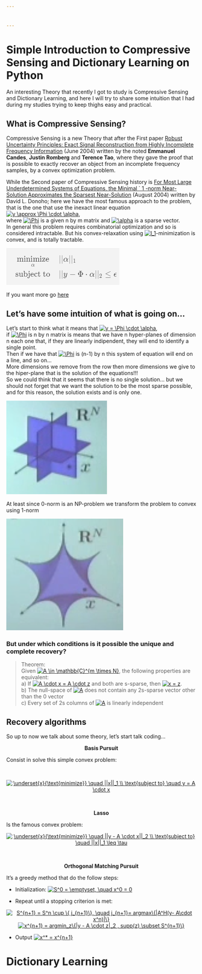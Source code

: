 ```yaml
---


---
```


<h1 id="simple-introduction-to-compressive-sensing-and-dictionary-learning-on-python">Simple Introduction to Compressive Sensing and Dictionary Learning on Python</h1>
<p>An interesting Theory that recently I got to study is Compressive Sensing and Dictionary Learning, and here I will try to share some intuition that I had during my studies trying to keep thighs easy and practical.</p>
<h2 id="what-is-compressive-sensing">What is Compressive Sensing?</h2>
<p>Compressive Sensing is a new Theory that after the First paper <a href="http://statweb.stanford.edu/~candes/papers/ExactRecovery.pdf">Robust Uncertainty Principles: Exact Signal Reconstruction from Highly Incomplete Frequency Information</a> (June 2004) written by the noted <strong>Emmanuel Candes</strong>, <strong>Justin Romberg</strong> and <strong>Terence Tao</strong>, where they gave the proof that is possible to exactly recover an object from an incomplete frequency samples, by a convex optimization problem.</p>
<p>While the Second paper of Compressive Sensing history is <a href="http://statweb.stanford.edu/~donoho/Reports/2004/l1l0approx.pdf">For Most Large Underdetermined Systems of Equations, the Minimal ` 1 -norm Near-Solution Approximates the Sparsest Near-Solution</a> (August 2004) written by David L. Donoho; here we have the most famous approach to the problem, that is the one that use the inexact linear equation <a href="https://www.codecogs.com/eqnedit.php?latex=y&amp;space;\approx&amp;space;\Phi&amp;space;\cdot&amp;space;\alpha" target="_blank"><img src="https://latex.codecogs.com/gif.latex?y&amp;space;\approx&amp;space;\Phi&amp;space;\cdot&amp;space;\alpha" title="y \approx \Phi \cdot \alpha"></a>,<br>
where <a href="https://www.codecogs.com/eqnedit.php?latex=\Phi" target="_blank"><img src="https://latex.codecogs.com/gif.latex?\Phi" title="\Phi"></a> is a given n by m matrix and <a href="https://www.codecogs.com/eqnedit.php?latex=\alpha" target="_blank"><img src="https://latex.codecogs.com/gif.latex?\alpha" title="\alpha"></a> is a sparse vector.<br>
In general this problem requires combinatorial optimization and so is considered intractable. But his convex-relaxation using <a href="https://www.codecogs.com/eqnedit.php?latex=l_1" target="_blank"><img src="https://latex.codecogs.com/gif.latex?l_1" title="l_1"></a>-minimization is convex, and is totally tractable.</p>
<p><img src="image/obj_fun.png?raw=true" alt=""></p>
<p>If you want more go <a href="https://www.quora.com/What-are-the-seminal-papers-on-compressed-sensing">here </a></p>
<h2 id="lets-have-some-intuition-of-what-is-going-on...">Let’s have some intuition of what is going on…</h2>
<p>Let’s start to think what it means that <a href="https://www.codecogs.com/eqnedit.php?latex=y&amp;space;=&amp;space;\Phi&amp;space;\cdot&amp;space;\alpha" target="_blank"><img src="https://latex.codecogs.com/gif.latex?y&amp;space;=&amp;space;\Phi&amp;space;\cdot&amp;space;\alpha" title="y = \Phi \cdot \alpha"></a>,<br>
if <a href="https://www.codecogs.com/eqnedit.php?latex=\Phi" target="_blank"><img src="https://latex.codecogs.com/gif.latex?\Phi" title="\Phi"></a> is n by n matrix is means that we have n hyper-planes of dimension n each one that, if they are linearly indipendent, they will end to identify a single point.<br>
Then if we have that <a href="https://www.codecogs.com/eqnedit.php?latex=\Phi" target="_blank"><img src="https://latex.codecogs.com/gif.latex?\Phi" title="\Phi"></a> is (n-1) by n this system of equation will end on a line, and so on…<br>
More dimensions we remove from the row then more dimensions we give to the hiper-plane that is the solution of the equations!!!<br>
So we could think that it seems that there is no single solution… but we should not forget that we want the solution to be the most sparse possible, and for this reason, the solution exists and is only one.</p>
<p><img src="image/spaziosparso.png" alt="Sparse space"></p>
<p>At least since 0-norm is an NP-problem we transform the problem to convex using 1-norm</p>
<p><img src="image/normaP.png" alt="Norm p with p < 1"></p>
<h3 id="but-under-which-conditions-is-it-possible-the-unique-and-complete-recovery">But under which conditions is it possible the unique and complete recovery?</h3>
<blockquote>
<p>Theorem:<br>
Given <a href="https://www.codecogs.com/eqnedit.php?latex=A&amp;space;\in&amp;space;\mathbb{C}^{m&amp;space;\times&amp;space;N}" target="_blank"><img src="https://latex.codecogs.com/gif.latex?A&amp;space;\in&amp;space;\mathbb{C}^{m&amp;space;\times&amp;space;N}" title="A \in \mathbb{C}^{m \times N}"></a>, the following properties are equivalent:<br>
a) If <a href="https://www.codecogs.com/eqnedit.php?latex=A&amp;space;\cdot&amp;space;x&amp;space;=&amp;space;A&amp;space;\cdot&amp;space;z" target="_blank"><img src="https://latex.codecogs.com/gif.latex?A&amp;space;\cdot&amp;space;x&amp;space;=&amp;space;A&amp;space;\cdot&amp;space;z" title="A \cdot x = A \cdot z"></a> and both are s-sparse, then <a href="https://www.codecogs.com/eqnedit.php?latex=x&amp;space;=&amp;space;z" target="_blank"><img src="https://latex.codecogs.com/gif.latex?x&amp;space;=&amp;space;z" title="x = z"></a>.<br>
b) The null-space of <a href="https://www.codecogs.com/eqnedit.php?latex=A" target="_blank"><img src="https://latex.codecogs.com/gif.latex?A" title="A"></a> does not contain any 2s-sparse vector other than the 0 vector<br>
c) Every set of 2s columns of <a href="https://www.codecogs.com/eqnedit.php?latex=A" target="_blank"><img src="https://latex.codecogs.com/gif.latex?A" title="A"></a> is linearly independent</p>
</blockquote>
<h2 id="recovery-algorithms">Recovery algorithms</h2>
<p>So up to now we talk about some theory, let’s start talk coding…</p>
<center><b>Basis Pursuit</b> </center>
<p>Consist in solve this simple convex problem:</p>
<p>&nbsp;</p>
<center>
<a href="https://www.codecogs.com/eqnedit.php?latex=\underset{x}{\text{minimize}}&amp;space;\quad&amp;space;||x||_1&amp;space;\\&amp;space;\text{subject&amp;space;to}&amp;space;\quad&amp;space;y&amp;space;=&amp;space;A&amp;space;\cdot&amp;space;x" target="_blank"><img src="https://latex.codecogs.com/gif.latex?\underset{x}{\text{minimize}}&amp;space;\quad&amp;space;||x||_1&amp;space;\\&amp;space;\text{subject&amp;space;to}&amp;space;\quad&amp;space;y&amp;space;=&amp;space;A&amp;space;\cdot&amp;space;x" title="\underset{x}{\text{minimize}} \quad ||x||_1 \\ \text{subject to} \quad y = A \cdot x"></a>
</center>
<p>&nbsp;</p>
<center><b>Lasso</b> </center>
<p>Is the famous convex problem:</p>
<center>
<a href="https://www.codecogs.com/eqnedit.php?latex=\underset{x}{\text{minimize}}&amp;space;\quad&amp;space;||y&amp;space;-&amp;space;A&amp;space;\cdot&amp;space;x||_2&amp;space;\\&amp;space;\text{subject&amp;space;to}&amp;space;\quad&amp;space;||x||_1&amp;space;\leq&amp;space;\tau" target="_blank"><img src="https://latex.codecogs.com/gif.latex?\underset{x}{\text{minimize}}&amp;space;\quad&amp;space;||y&amp;space;-&amp;space;A&amp;space;\cdot&amp;space;x||_2&amp;space;\\&amp;space;\text{subject&amp;space;to}&amp;space;\quad&amp;space;||x||_1&amp;space;\leq&amp;space;\tau" title="\underset{x}{\text{minimize}} \quad ||y - A \cdot x||_2 \\ \text{subject to} \quad ||x||_1 \leq \tau"></a></center>
<p>&nbsp;</p>
<center><b>Orthogonal Matching Pursuit</b> </center>
<p>It’s a greedy method that do the follow steps:</p>
<ul>
<li>
<p>Initialization: <a href="https://www.codecogs.com/eqnedit.php?latex=S^0&amp;space;=&amp;space;\emptyset,&amp;space;\quad&amp;space;x^0&amp;space;=&amp;space;0" target="_blank"><img src="https://latex.codecogs.com/gif.latex?S^0&amp;space;=&amp;space;\emptyset,&amp;space;\quad&amp;space;x^0&amp;space;=&amp;space;0" title="S^0 = \emptyset, \quad x^0 = 0"></a></p>
</li>
<li>
<p>Repeat until a stopping criterion is met:</p>
</li>
</ul>
<center>
<a href="https://www.codecogs.com/eqnedit.php?latex=S^{n+1}&amp;space;=&amp;space;S^n&amp;space;\cup&amp;space;\{&amp;space;j_{n+1}\},&amp;space;\quad&amp;space;j_{n+1}=&amp;space;argmax\{|A^H(y-&amp;space;A\cdot&amp;space;x^n)|\}" target="_blank"><img src="https://latex.codecogs.com/gif.latex?S^{n+1}&amp;space;=&amp;space;S^n&amp;space;\cup&amp;space;\{&amp;space;j_{n+1}\},&amp;space;\quad&amp;space;j_{n+1}=&amp;space;argmax\{|A^H(y-&amp;space;A\cdot&amp;space;x^n)|\}" title="S^{n+1} = S^n \cup \{ j_{n+1}\}, \quad j_{n+1}= argmax\{|A^H(y- A\cdot x^n)|\}"></a>
</center>
<center>
<a href="https://www.codecogs.com/eqnedit.php?latex=x^{n+1}&amp;space;=&amp;space;argmin_z\{|y&amp;space;-&amp;space;A&amp;space;\cdot&amp;space;z|_2&amp;space;,&amp;space;supp(z)&amp;space;\subset&amp;space;S^{n+1}\}" target="_blank"><img src="https://latex.codecogs.com/gif.latex?x^{n+1}&amp;space;=&amp;space;argmin_z\{|y&amp;space;-&amp;space;A&amp;space;\cdot&amp;space;z|_2&amp;space;,&amp;space;supp(z)&amp;space;\subset&amp;space;S^{n+1}\}" title="x^{n+1} = argmin_z\{|y - A \cdot z|_2 , supp(z) \subset S^{n+1}\}"></a>
</center>
<ul>
<li>Output <a href="https://www.codecogs.com/eqnedit.php?latex=x^*&amp;space;=&amp;space;x^{n+1}" target="_blank"><img src="https://latex.codecogs.com/gif.latex?x^*&amp;space;=&amp;space;x^{n+1}" title="x^* = x^{n+1}"></a></li>
</ul>
<h1 id="dictionary-learning">Dictionary Learning</h1>

